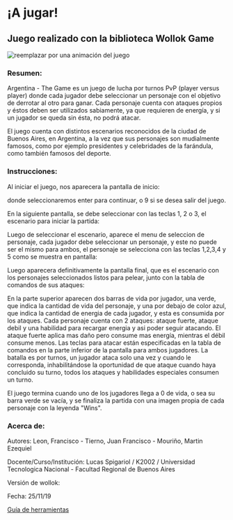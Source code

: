 # ¡A jugar! 

## Juego realizado con la biblioteca Wollok Game

![reemplazar por una animación del juego](https://d33wubrfki0l68.cloudfront.net/1ba3cf64b23a4ac786d7432121abbd782794730c/ce83b/documentacion/conceptos/images/wollokcharacter.gif)

### Resumen:

Argentina - The Game es un juego de lucha por turnos PvP (player versus player) donde cada jugador debe seleccionar un personaje con el objetivo de derrotar al otro para ganar. Cada personaje cuenta con ataques propios y éstos deben ser utilizados sabiamente, ya que requieren de energía, y si un jugador se queda sin ésta, no podrá atacar.

 El juego cuenta con distintos escenarios reconocidos de la ciudad de Buenos Aires, en Argentina, a la vez que sus personajes son
mudialmente famosos, como por ejemplo presidentes y celebridades de la farándula, como también famosos del deporte.


### Instrucciones:

  Al iniciar el juego, nos aparecera la pantalla de inicio:



	
  donde seleccionaremos enter para continuar, o 9 si se desea salir del juego.
  
  En la siguiente pantalla, se debe seleccionar con las teclas 1, 2 o 3, el escenario para iniciar la partida:




  Luego de seleccionar el escenario, aparece el menu de seleccion de personaje, cada jugador debe seleccionar un personaje, y este no puede ser el mismo para ambos, el personaje se selecciona con las teclas 1,2,3,4 y 5 como se muestra en pantalla:






  Luego aparecera definitivamente la pantalla final, que es el escenario con los personajes seleccionados listos para pelear, junto con la tabla de comandos de sus ataques:





  En la parte superior aparecen dos barras de vida por jugador, una verde, que indica la cantidad de vida del personaje, y una por debajo de color azul, que indica la cantidad de energia de cada jugador, y esta es consumida por los ataques.
  Cada personaje cuenta con 2 ataques: ataque fuerte, ataque debil y una habilidad para recargar energia y asi poder seguir atacando. El ataque fuerte aplica mas daño pero consume mas energía, mientras el débil consume menos.
  Las teclas para atacar están especificadas en la tabla de comandos en la parte inferior de la pantalla para ambos jugadores.
  La batalla es por turnos, un jugador ataca solo una vez y cuando le corresponda, inhabilitándose la oportunidad de que ataque cuando haya concluido su turno, todos los ataques y habilidades especiales consumen un turno.
  
  El juego termina cuando uno de los jugadores llega a 0 de vida, o sea su barra verde se vacía, y se finaliza la partida con una imagen propia de cada personaje con la leyenda "Wins".

### Acerca de:

Autores: Leon, Francisco - Tierno, Juan Francisco - Mouriño, Martin Ezequiel

Docente/Curso/Institución: Lucas Spigariol / K2002 / Universidad Tecnologica Nacional - Facultad Regional de Buenos Aires

Versión de wollok:

Fecha: 25/11/19

[Guía de herramientas](https://www.wollok.org/documentacion/conceptos/)

